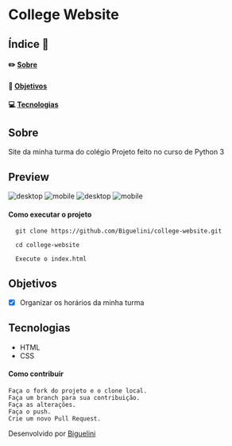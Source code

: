 # College Website

## Índice 📝
#### ✏️ [Sobre](https://github.com/Biguelini/college-website#sobre)
#### 🚀 [Objetivos](https://github.com/Biguelini/college-website#objetivos)
#### 💻	[Tecnologias](https://github.com/Biguelini/college-website#tecnologias-1)
## Sobre
Site da minha turma do colégio
Projeto feito no curso de Python 3
## Preview
![desktop](https://user-images.githubusercontent.com/68917493/107160991-68318580-6978-11eb-8980-0039cce5fc28.png)
![mobile](https://user-images.githubusercontent.com/68917493/107161006-77b0ce80-6978-11eb-87d4-2139703a12c7.png)
![desktop](https://user-images.githubusercontent.com/68917493/107161022-91521600-6978-11eb-9cd8-201af928e6bc.png)
![mobile](https://user-images.githubusercontent.com/68917493/107161015-85665400-6978-11eb-8d9a-210a8d5c98ce.png)

#### Como executar o projeto
```
  git clone https://github.com/Biguelini/college-website.git
  
  cd college-website
  
  Execute o index.html
```

## Objetivos
- [X] Organizar os horários da minha turma
## Tecnologias
* HTML
* CSS
#### Como contribuir 
```
Faça o fork do projeto e o clone local.
Faça um branch para sua contribuição.
Faça as alterações.
Faça o push.
Crie um novo Pull Request.
```
Desenvolvido por [Biguelini](https://github.com/Biguelini)
